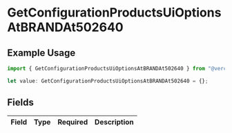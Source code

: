 # GetConfigurationProductsUiOptionsAtBRANDAt502640

## Example Usage

```typescript
import { GetConfigurationProductsUiOptionsAtBRANDAt502640 } from "@vercel/sdk/models/getconfigurationproductsop.js";

let value: GetConfigurationProductsUiOptionsAtBRANDAt502640 = {};
```

## Fields

| Field       | Type        | Required    | Description |
| ----------- | ----------- | ----------- | ----------- |